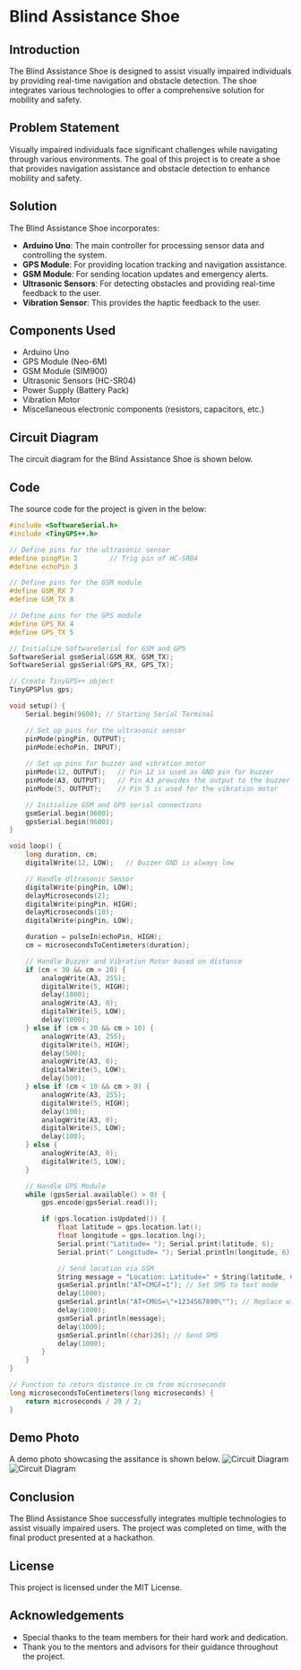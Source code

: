 # Blind Assistance Shoe

## Introduction
The Blind Assistance Shoe is designed to assist visually impaired individuals by providing real-time navigation and obstacle detection.
The shoe integrates various technologies to offer a comprehensive solution for mobility and safety.

## Problem Statement
Visually impaired individuals face significant challenges while navigating through various environments.
The goal of this project is to create a shoe that provides navigation assistance and obstacle detection to enhance mobility and safety.

## Solution
The Blind Assistance Shoe incorporates:
- **Arduino Uno**: The main controller for processing sensor data and controlling the system.
- **GPS Module**: For providing location tracking and navigation assistance.
- **GSM Module**: For sending location updates and emergency alerts.
- **Ultrasonic Sensors**: For detecting obstacles and providing real-time feedback to the user.
- **Vibration Sensor**: This provides the haptic feedback to the user.

## Components Used
- Arduino Uno
- GPS Module (Neo-6M)
- GSM Module (SIM900)
- Ultrasonic Sensors (HC-SR04)
- Power Supply (Battery Pack)
- Vibration Motor
- Miscellaneous electronic components (resistors, capacitors, etc.)

## Circuit Diagram
The circuit diagram for the Blind Assistance Shoe is shown below. 


## Code
The source code for the project is given in the below:

```cpp
#include <SoftwareSerial.h>
#include <TinyGPS++.h>

// Define pins for the ultrasonic sensor
#define pingPin 2        // Trig pin of HC-SR04
#define echoPin 3

// Define pins for the GSM module
#define GSM_RX 7
#define GSM_TX 8

// Define pins for the GPS module
#define GPS_RX 4
#define GPS_TX 5

// Initialize SoftwareSerial for GSM and GPS
SoftwareSerial gsmSerial(GSM_RX, GSM_TX);
SoftwareSerial gpsSerial(GPS_RX, GPS_TX);

// Create TinyGPS++ object
TinyGPSPlus gps;

void setup() {
    Serial.begin(9600); // Starting Serial Terminal

    // Set up pins for the ultrasonic sensor
    pinMode(pingPin, OUTPUT); 
    pinMode(echoPin, INPUT);
    
    // Set up pins for buzzer and vibration motor
    pinMode(12, OUTPUT);   // Pin 12 is used as GND pin for buzzer
    pinMode(A3, OUTPUT);   // Pin A3 provides the output to the buzzer
    pinMode(5, OUTPUT);    // Pin 5 is used for the vibration motor

    // Initialize GSM and GPS serial connections
    gsmSerial.begin(9600);
    gpsSerial.begin(9600);
}

void loop() {
    long duration, cm;
    digitalWrite(12, LOW);   // Buzzer GND is always low

    // Handle Ultrasonic Sensor
    digitalWrite(pingPin, LOW);
    delayMicroseconds(2);    
    digitalWrite(pingPin, HIGH);
    delayMicroseconds(10);
    digitalWrite(pingPin, LOW);

    duration = pulseIn(echoPin, HIGH);
    cm = microsecondsToCentimeters(duration);

    // Handle Buzzer and Vibration Motor based on distance
    if (cm < 30 && cm > 20) {
        analogWrite(A3, 255); 
        digitalWrite(5, HIGH);
        delay(1000); 
        analogWrite(A3, 0); 
        digitalWrite(5, LOW); 
        delay(1000); 
    } else if (cm < 20 && cm > 10) {
        analogWrite(A3, 255); 
        digitalWrite(5, HIGH);
        delay(500); 
        analogWrite(A3, 0); 
        digitalWrite(5, LOW); 
        delay(500); 
    } else if (cm < 10 && cm > 0) {
        analogWrite(A3, 255); 
        digitalWrite(5, HIGH);
        delay(100); 
        analogWrite(A3, 0);
        digitalWrite(5, LOW); 
        delay(100); 
    } else {
        analogWrite(A3, 0); 
        digitalWrite(5, LOW); 
    }

    // Handle GPS Module
    while (gpsSerial.available() > 0) {
        gps.encode(gpsSerial.read());

        if (gps.location.isUpdated()) {
            float latitude = gps.location.lat();
            float longitude = gps.location.lng();
            Serial.print("Latitude= "); Serial.print(latitude, 6);
            Serial.print(" Longitude= "); Serial.println(longitude, 6);

            // Send location via GSM
            String message = "Location: Latitude=" + String(latitude, 6) + " Longitude=" + String(longitude, 6);
            gsmSerial.println("AT+CMGF=1"); // Set SMS to text mode
            delay(1000);
            gsmSerial.println("AT+CMGS=\"+1234567890\""); // Replace with your phone number
            delay(1000);
            gsmSerial.println(message);
            delay(1000);
            gsmSerial.println((char)26); // Send SMS
            delay(1000);
        }
    }
}

// Function to return distance in cm from microseconds
long microsecondsToCentimeters(long microseconds) {
    return microseconds / 29 / 2;
}
```


## Demo Photo
A demo photo showcasing the assitance is shown below.
![Circuit Diagram](Blind-shoe.jpg)
![Circuit Diagram](blind-shoe1.jpg)

## Conclusion
The Blind Assistance Shoe successfully integrates multiple technologies to assist visually impaired users. 
The project was completed on time, with the final product presented at a hackathon.

## License
This project is licensed under the MIT License. 

## Acknowledgements
- Special thanks to the team members for their hard work and dedication.
- Thank you to the mentors and advisors for their guidance throughout the project.
